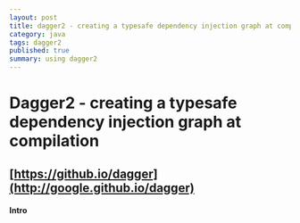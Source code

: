 ```yaml
---
layout: post
title: dagger2 - creating a typesafe dependency injection graph at compilation
category: java
tags: dagger2
published: true
summary: using dagger2
---
```


# Dagger2 - creating a typesafe dependency injection graph at compilation

## [https://github.io/dagger](http://google.github.io/dagger)

#### Intro
